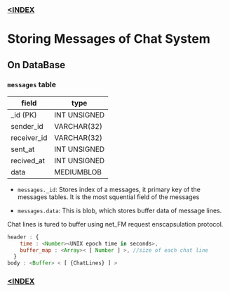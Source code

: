 ### [<INDEX](https://b19kiit.github.io/OEE_DOCS/)

# Storing Messages of Chat System

## On DataBase

### `messages` table

| field | type |
| ----- | ---- | 
| _id (PK) | INT UNSIGNED |
| sender_id | VARCHAR(32) |
| receiver_id | VARCHAR(32) |
| sent_at | INT UNSIGNED |
| recived_at | INT UNSIGNED |
| data | MEDIUMBLOB |

- `messages._id`: Stores index of a messages, it primary key of the messages tables. It is the most squential field of the messages

- `messages.data`: This is blob, which stores buffer data of message lines.

Chat lines is tured to buffer using net_FM request enscapsulation protocol.

```js
header : { 
    time : <Number><UNIX epoch time in seconds>,
    buffer_map : <Array>< [ Number ] >, //size of each chat line
  }
body : <Buffer> < [ {ChatLines} ] >
```

### [<INDEX](https://b19kiit.github.io/OEE_DOCS/)
